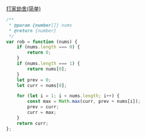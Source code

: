 [打家劫舍(简单)](https://leetcode-cn.com/problems/house-robber/)

```js
/**
 * @param {number[]} nums
 * @return {number}
 */
var rob = function (nums) {
	if (nums.length === 0) {
		return 0;
	}
	if (nums.length === 1) {
		return nums[0];
	}
	let prev = 0;
	let curr = nums[0];

	for (let i = 1; i < nums.length; i++) {
		const max = Math.max(curr, prev + nums[i]);
		prev = curr;
		curr = max;
	}
	return curr;
};
```